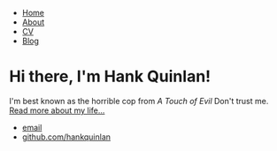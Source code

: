 <!DOCTYPE html>
<html>
	<head>
		<title>Hank Quinlan, Horrible Cop</title>
		<link rel="stylesheet" type="text/css" href="gallery.css">
	</head>
	<body>
		<nav>
    		<ul>
        		<li><a href="/">Home</a></li>
	        	<li><a href="/about">About</a></li>
        		<li><a href="/cv">CV</a></li>
        		<li><a href="/blog">Blog</a></li>
    		</ul>
		</nav>
		<div class="container">
    		<div class="blurb">
        		<h1>Hi there, I'm Hank Quinlan!</h1>
				<p>I'm best known as the horrible cop from <em>A Touch of Evil</em> Don't trust me. <a href="/about">Read more about my life...</a></p>
    		</div><!-- /.blurb -->
		</div><!-- /.container -->
		<footer>
    		<ul>
        		<li><a href="mailto:hankquinlanhub@gmail.com">email</a></li>
        		<li><a href="https://github.com/hankquinlan">github.com/hankquinlan</a></li>
			</ul>
		</footer>
	</body>
</html>
